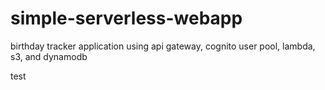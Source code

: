 # simple-serverless-webapp
birthday tracker application using api gateway, cognito user pool, lambda, s3, and dynamodb

test